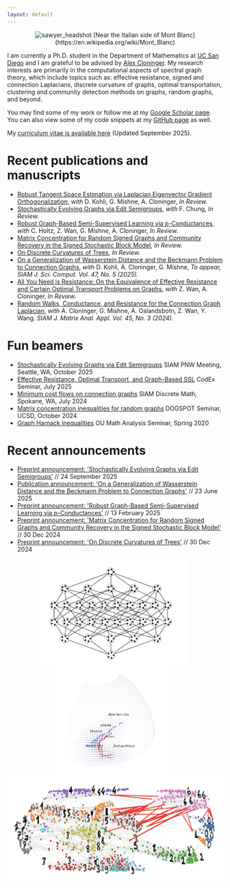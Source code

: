 ```yaml
---
layout: default
---
```


<p align="center">
    <img src="/assets/images/IMG_5945.png" alt="sawyer_headshot" style="width:450px;">
    [Near the Italian side of Mont Blanc](https://en.wikipedia.org/wiki/Mont_Blanc)
</p>

I am currently a Ph.D. student in the Department of Mathematics at [UC San Diego](https://math.ucsd.edu/) and I am grateful to be advised by [Alex Cloninger](https://sites.google.com/ucsd.edu/alexandercloninger/home). My research interests are primarily in the computational aspects of spectral graph theory, which include topics such as: effective resistance, signed and connection Laplacians, discrete curvature of graphs, optimal transportation, clustering and community detection methods on graphs, random graphs, and beyond.

You may find some of my work or follow me at my [Google Scholar page](https://scholar.google.com/citations?user=lGEr_VoAAAAJ&hl=en). You can also view some of my code snippets at my [GitHub page](https://github.com/sawyer-jack-1) as well.

My [curriculum vitae is available here](/assets/cv/SJR_CV_Sept25-2.pdf) (Updated September 2025).

# Recent publications and manuscripts

* [Robust Tangent Space Estimation via Laplacian Eigenvector Gradient Orthogonalization](https://arxiv.org/abs/2510.02308), _with_ D. Kohli, G. Mishne, A. Cloninger, _In Review._
* [Stochastically Evolving Graphs via Edit Semigroups](https://arxiv.org/abs/2509.19678), _with_ F. Chung, _In Review._
* [Robust Graph-Based Semi-Supervised Learning via p-Conductances](https://arxiv.org/abs/2502.08873), _with_ C. Holtz, Z. Wan, G. Mishne, A. Cloninger, _In Review._
* [Matrix Concentration for Random Signed Graphs and Community Recovery in the Signed Stochastic Block Model](https://arxiv.org/abs/2412.20620), _In Review._
* [On Discrete Curvatures of Trees](https://arxiv.org/abs/2412.20661), _In Review._
* [On a Generalization of Wasserstein Distance and the Beckmann Problem to Connection Graphs](https://arxiv.org/abs/2312.10295), _with_ D. Kohli, A. Cloninger, G. Mishne, _To appear, SIAM J. Sci. Comput. Vol. 47, No. 5 (2025)._ 
* [All You Need is Resistance: On the Equivalence of Effective Resistance and Certain Optimal Transport Problems on Graphs](https://arxiv.org/abs/2404.15261), _with_ Z. Wan, A. Cloninger, _In Review._
* [Random Walks, Conductance, and Resistance for the Connection Graph Laplacian](https://arxiv.org/abs/2308.09690), _with_ A. Cloninger, G. Mishne, A. Oslandsbotn, Z. Wan, Y. Wang. _SIAM J. Matrix Anal. Appl. Vol. 45, No. 3 (2024)._

# Fun beamers

* [Stochastically Evolving Graphs via Edit Semigroups](/assets/beamers/edit_semigroups.pdf) SIAM PNW Meeting, Seattle, WA, October 2025
* [Effective Resistance, Optimal Transport, and Graph-Based SSL](/assets/beamers/slides_resistance_transport.pdf) CodEx Seminar, July 2025
* [Minimum cost flows on connection graphs](/assets/beamers/slides_w1_connection_graphs.pdf) SIAM Discrete Math, Spokane, WA, July 2024
* [Matrix concentration inequalities for random graphs](/assets/beamers/slides_matrix_concentration_2-1.pdf) DOGSPOT Seminar, UCSD, October 2024
* [Graph Harnack inequalities](/assets/beamers/harnack_inequality_beamer.pdf) OU Math Analysis Seminar, Spring 2020

# Recent announcements

* [Preprint announcement: 'Stochastically Evolving Graphs via Edit Semigroups'](/blog_posts/blog_06.md) // 24 September 2025
* [Publication announcement: 'On a Generalization of Wasserstein Distance and the Beckmann Problem to Connection Graphs'](/blog_posts/blog_05.md) // 23 June 2025
* [Preprint announcement: 'Robust Graph-Based Semi-Supervised Learning via p-Conductances'](/blog_posts/blog_04.md) // 13 February 2025
* [Preprint announcement: 'Matrix Concentration for Random Signed Graphs and Community Recovery in the Signed Stochastic Block Model'](/blog_posts/blog_02.md) // 30 Dec 2024
* [Preprint announcement: 'On Discrete Curvatures of Trees'](/blog_posts/blog_01.md) // 30 Dec 2024

<p align="center">
    <img src="/assets/images/stategraph.png" alt="state" style="height:250px;">&nbsp;&nbsp;&nbsp;
    <img src="/assets/images/globe.png" alt="globe" style="height:250px;">&nbsp;&nbsp;&nbsp;
    <img src="/assets/images/digits.png" alt="digits" style="height:250px;">
</p>
